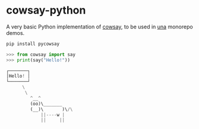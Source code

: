 # cowsay-python

A very basic Python implementation of [cowsay](https://en.wikipedia.org/wiki/Cowsay),
to be used in [una](https://github.com/carderne/una) monorepo demos.

```bash
pip install pycowsay
```

```python
>>> from cowsay import say
>>> print(say("Hello!"))

┌───────┐
│Hello! │
└───────┘
      \
       \
         ^__^
         (oo)\_______
         (__)\       )\/\
             ||----w |
             ||     ||
```
